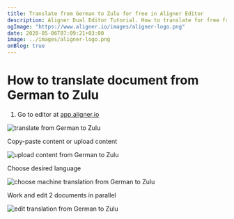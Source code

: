 ```yaml
---
title: Translate from German to Zulu for free in Aligner Editor
description: Aligner Dual Editor Tutorial. How to translate for free from German to Zulu. Aligner is multilingual document management platform. 
ogImage: "https://www.aligner.io/images/aligner-logo.png"
date: 2020-05-06T07:09:21+03:00
image: ../images/aligner-logo.png
onBlog: true
---
```


# How to translate document from German to Zulu

1. Go to editor at [app.aligner.io](https://app.aligner.io "Aligner App web page")

![translate from German to Zulu](../aligner-blank-editor.png "translate from German to Zulu")

Copy-paste content or upload content

![upload content from German to Zulu](../aligner-uploaded-document.png "upload content from German to Zulu")

Choose desired language

![choose machine translation from German to Zulu](../aligner-language-dropdown.png "choose machine translation from German to Zulu")

Work and edit 2 documents in parallel

![edit translation from German to Zulu](../aligner-double-sitded-editor.png "edit translation from German to Zulu")


